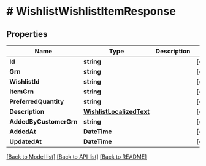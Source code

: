 # # WishlistWishlistItemResponse


## Properties 


Name | Type | Description | Notes
------------ | ------------- | ------------- | -------------
**Id**| **string** |   | [optional]
**Grn**| **string** |   | [optional]
**WishlistId**| **string** |   | [optional]
**ItemGrn**| **string** |   | [optional]
**PreferredQuantity**| **string** |   | [optional]
**Description**| [**WishlistLocalizedText**](WishlistLocalizedText.md) |   | [optional]
**AddedByCustomerGrn**| **string** |   | [optional]
**AddedAt**| **DateTime** |   | [optional]
**UpdatedAt**| **DateTime** |   | [optional]


[[Back to Model list]](../../README.md#models) [[Back to API list]](../../README.md#endpoints) [[Back to README]](../../README.md)

